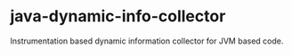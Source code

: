 # java-dynamic-info-collector
Instrumentation based dynamic information collector for JVM based code.
